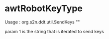 # awtRobotKeyType

Usage :
org.s2n.ddt.util.SendKeys "<String>"

param 1 is the string that is iterated to send keys
